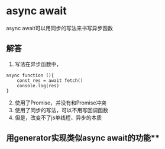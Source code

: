 # async await

async await可以用同步的写法来书写异步函数

## 解答

1. 写法在异步函数中，

```
async function (){
    const res = await fetch()
    console.log(res)
}

```

2. 使用了Promise，并没有和Promise冲突
3. 使用了同步的写法，可以不用写回调函数
4. 但是，改变不了js单线程、异步的本质

## 用generator实现类似async await的功能**

